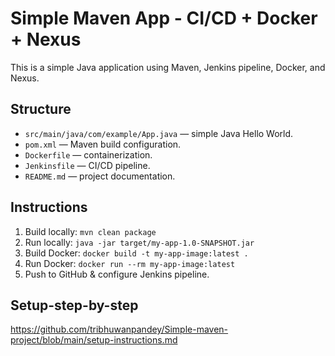 # Simple Maven App - CI/CD + Docker + Nexus

This is a simple Java application using Maven, Jenkins pipeline, Docker, and Nexus.

## Structure

- `src/main/java/com/example/App.java` — simple Java Hello World.
- `pom.xml` — Maven build configuration.
- `Dockerfile` — containerization.
- `Jenkinsfile` — CI/CD pipeline.
- `README.md` — project documentation.

## Instructions

1. Build locally: `mvn clean package`
2. Run locally: `java -jar target/my-app-1.0-SNAPSHOT.jar`
3. Build Docker: `docker build -t my-app-image:latest .`
4. Run Docker: `docker run --rm my-app-image:latest`
5. Push to GitHub & configure Jenkins pipeline.


## Setup-step-by-step

https://github.com/tribhuwanpandey/Simple-maven-project/blob/main/setup-instructions.md

